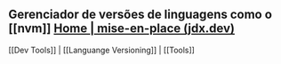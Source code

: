 
Gerenciador de versões de linguagens como o [[nvm]]
[Home | mise-en-place (jdx.dev)](https://mise.jdx.dev/)
---
[[Dev Tools]] | [[Languange Versioning]] | [[Tools]]